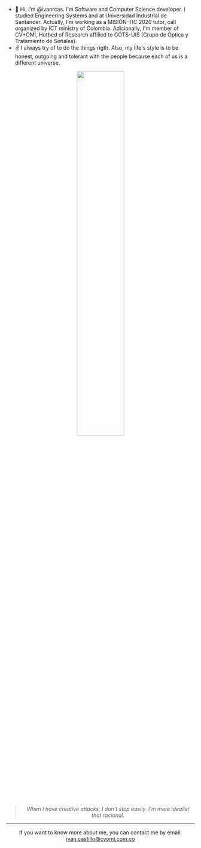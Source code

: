 - 👋 Hi, I’m @ivanrcas. I'm Software and Computer Science developer. I studied Engineering Systems and  at Universidad Industrial de Santander. Actually, I'm working as a MISIÓN-TIC 2020 tutor, call organized by ICT ministry of Colombia. Adicionally, I'm member of CV+OMI, Hotbed of Research affilied to GOTS-UIS (Grupo de Óptica y Tratamiento de Señales).
- ✌️ I always try of to do the things rigth. Also, my life's style is to be honest, outgoing and tolerant with the people because each of us is a different universe. 

<div align="center"><img width="50%" src="https://i.giphy.com/media/SSQZrczmMsULisH0yi/giphy.webp"></center>

> *When I have creative attacks, I don't stop easily. I'm more idealist that racional.*
<hr>
If you want to know more about me, you can contact me by email: <a href="mailto:ivan.castillo@cvomi.com.co">ivan.castillo@cvomi.com.co</a>

<!---
ivanrcas/ivanrcas is a ✨ special ✨ repository because its `README.md` (this file) appears on your GitHub profile.
You can click the Preview link to take a look at your changes.
--->
